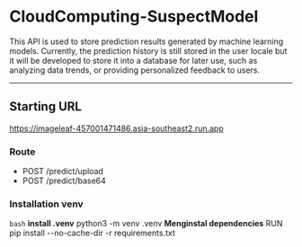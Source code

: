 # CloudComputing-SuspectModel
This API is used to store prediction results generated by machine learning models. Currently, the prediction history is still stored in the user locale but it will be developed to store it into a database for later use, such as analyzing data trends, or providing personalized feedback to users. 

---
## Starting URL
https://imageleaf-457001471486.asia-southeast2.run.app
### Route
- POST /predict/upload
- POST /predict/base64

### Installation venv
```bash```
**install .venv**
python3 -m venv .venv
**Menginstal dependencies**
RUN pip install --no-cache-dir -r requirements.txt


